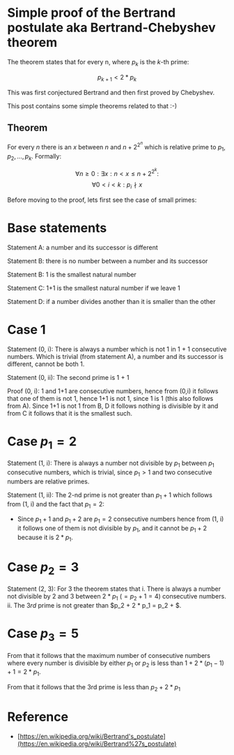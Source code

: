 # Simple proof of the Bertrand postulate aka Bertrand-Chebyshev theorem

The theorem states that for every n, where $p_k$ is the $k$-th prime:

$$p_{k + 1} < 2 * p_k$$

This was first conjectured Bertrand and then first proved by Chebyshev. 

This post contains some simple theorems related to that :-)

## Theorem

For every $n$ there is an $x$ between $n$ and $n + 2^{2^n}$ which is 
relative prime to $p_1, p_2, ..., p_k$. Formally:

$$
 \forall n  \geq 0: \exists x: n < x \leqslant n + 2^{2^k}:  
$$
$$
 \forall 0 < i < k: p_i \nmid x 
$$

Before moving to the proof, lets first see the case of small primes:

# Base statements

Statement A: a number and its successor is different

Statement B: there is no number between a number and its successor

Statement B: 1 is the smallest natural number

Statement C: 1+1 is the smallest natural number if we leave 1

Statement D: if a number divides another than it is smaller than the other

# Case 1

Statement (0, i): There is always a number which is not 1 in 1 + 1 consecutive numbers. Which is trivial (from statement A), a number and its successor is different, cannot be both 1.

Statement (0, ii): The second prime is 1 + 1

Proof (0, i): 1 and 1+1 are consecutive numbers, hence from (0,i) it follows that one of them is not 1, hence 1+1 is not 1, since 1 is 1 (this also follows from A). Since 1+1 is not 1 from B, D it follows nothing is divisible by it and from C it follows that it is the smallest such.

# Case $p_1 = 2$

Statement (1, i): There is always a number not divisible by $p_1$ between $p_1$ consecutive numbers, which is trivial, since $p_1 > 1$ and two consecutive numbers are relative primes.

Statement (1, ii): The $2$-nd prime is not greater than $p_1 + 1$ which follows from (1, i) and the fact that $p_1 = 2$:

- Since $p_1 + 1$ and $p_1 + 2$ are $p_1 = 2$ consecutive numbers hence from (1, i) it follows one of them is not divisible by $p_1$, and it cannot be $p_1 + 2$ because it is $2 * p_1$.

# Case $p_2 = 3$

Statement (2, 3): For $3$ the theorem states that 
i. There is always a number not divisible by $2$ and $3$ between $2 * p_1$ ($=p_2 + 1 = 4$) consecutive numbers. 
ii. The $3rd$ prime is not greater than $p_2 + 2 * p_1 = p_2 + $.

# Case $p_3 = 5$

From that it follows that the maximum number of consecutive numbers where every number is divisible by either $p_1$ or $p_2$ is less than $1 + 2 * (p_1 - 1) + 1 = 2 * p_1$.

From that it follows that the 3rd prime is less than $p_2 + 2 * p_1$

# Reference

- [https://en.wikipedia.org/wiki/Bertrand's_postulate](https://en.wikipedia.org/wiki/Bertrand%27s_postulate)
